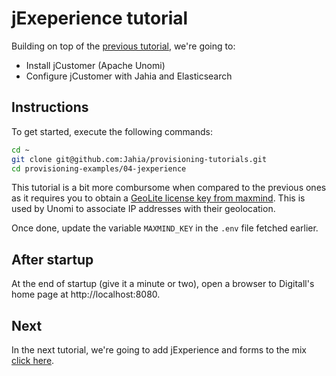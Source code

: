 # jExeperience tutorial

Building on top of the [previous tutorial](../03-augmented-search), we're going to:

* Install jCustomer (Apache Unomi)
* Configure jCustomer with Jahia and Elasticsearch

## Instructions

To get started, execute the following commands:

```bash
cd ~
git clone git@github.com:Jahia/provisioning-tutorials.git
cd provisioning-examples/04-jexperience
```

This tutorial is a bit more combursome when compared to the previous ones as it requires you to obtain a [GeoLite license key from maxmind]( https://dev.maxmind.com/geoip/geoip2/geolite2/). This is used by Unomi to associate IP addresses with their geolocation.

Once done, update the variable `MAXMIND_KEY` in the `.env` file fetched earlier.


## After startup

At the end of startup (give it a minute or two), open a browser to Digitall's home page at http://localhost:8080.


## Next

In the next tutorial, we're going to add jExperience and forms to the mix [click here](../04-jexperience-forms/).
